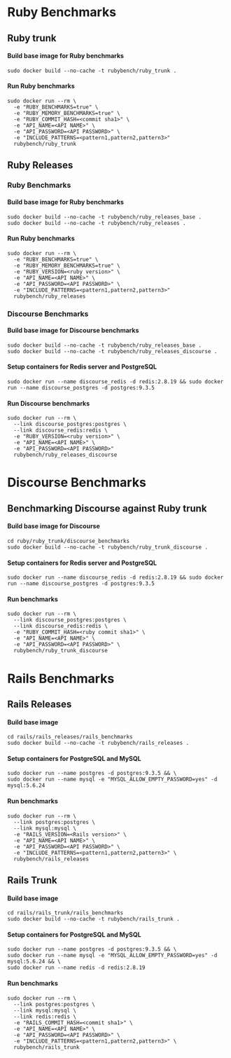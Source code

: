 # Ruby Benchmarks

## Ruby trunk

#### Build base image for Ruby benchmarks
```
sudo docker build --no-cache -t rubybench/ruby_trunk .
```

#### Run Ruby benchmarks
```
sudo docker run --rm \
  -e "RUBY_BENCHMARKS=true" \
  -e "RUBY_MEMORY_BENCHMARKS=true" \
  -e "RUBY_COMMIT_HASH=<commit sha1>" \
  -e "API_NAME=<API NAME>" \
  -e "API_PASSWORD=<API PASSWORD>" \
  -e "INCLUDE_PATTERNS=<pattern1,pattern2,pattern3>"
  rubybench/ruby_trunk
```
## Ruby Releases

### Ruby Benchmarks

#### Build base image for Ruby benchmarks
```
sudo docker build --no-cache -t rubybench/ruby_releases_base .
sudo docker build --no-cache -t rubybench/ruby_releases .
```

#### Run Ruby benchmarks
```
sudo docker run --rm \
  -e "RUBY_BENCHMARKS=true" \
  -e "RUBY_MEMORY_BENCHMARKS=true" \
  -e "RUBY_VERSION=<ruby version>" \
  -e "API_NAME=<API NAME>" \
  -e "API_PASSWORD=<API PASSWORD>" \
  -e "INCLUDE_PATTERNS=<pattern1,pattern2,pattern3>"
  rubybench/ruby_releases
```

### Discourse Benchmarks

#### Build base image for Discourse benchmarks
```
sudo docker build --no-cache -t rubybench/ruby_releases_base .
sudo docker build --no-cache -t rubybench/ruby_releases_discourse .
```

#### Setup containers for Redis server and PostgreSQL
```
sudo docker run --name discourse_redis -d redis:2.8.19 && sudo docker run --name discourse_postgres -d postgres:9.3.5
```

#### Run Discourse benchmarks
```
sudo docker run --rm \
  --link discourse_postgres:postgres \
  --link discourse_redis:redis \
  -e "RUBY_VERSION=<ruby version>" \
  -e "API_NAME=<API NAME>" \
  -e "API_PASSWORD=<API PASSWORD>"
  rubybench/ruby_releases_discourse
```

# Discourse Benchmarks

## Benchmarking Discourse against Ruby trunk

#### Build base image for Discourse
```
cd ruby/ruby_trunk/discourse_benchmarks
sudo docker build --no-cache -t rubybench/ruby_trunk_discourse .
```

#### Setup containers for Redis server and PostgreSQL
```
sudo docker run --name discourse_redis -d redis:2.8.19 && sudo docker run --name discourse_postgres -d postgres:9.3.5
```

#### Run benchmarks
```
sudo docker run --rm \
  --link discourse_postgres:postgres \
  --link discourse_redis:redis \
  -e "RUBY_COMMIT_HASH=<ruby commit sha1>" \
  -e "API_NAME=<API NAME>" \
  -e "API_PASSWORD=<API PASSWORD>" \
  rubybench/ruby_trunk_discourse
```

# Rails Benchmarks

## Rails Releases

#### Build base image
```
cd rails/rails_releases/rails_benchmarks
sudo docker build --no-cache -t rubybench/rails_releases .
```

#### Setup containers for PostgreSQL and MySQL
```
sudo docker run --name postgres -d postgres:9.3.5 && \
sudo docker run --name mysql -e "MYSQL_ALLOW_EMPTY_PASSWORD=yes" -d mysql:5.6.24
```

#### Run benchmarks
```
sudo docker run --rm \
  --link postgres:postgres \
  --link mysql:mysql \
  -e "RAILS_VERSION=<Rails version>" \
  -e "API_NAME=<API NAME>" \
  -e "API_PASSWORD=<API PASSWORD>" \
  -e "INCLUDE_PATTERNS=<pattern1,pattern2,pattern3>" \
  rubybench/rails_releases
```

## Rails Trunk

#### Build base image
```
cd rails/rails_trunk/rails_benchmarks
sudo docker build --no-cache -t rubybench/rails_trunk .
```

#### Setup containers for PostgreSQL and MySQL
```
sudo docker run --name postgres -d postgres:9.3.5 && \
sudo docker run --name mysql -e "MYSQL_ALLOW_EMPTY_PASSWORD=yes" -d mysql:5.6.24 && \
sudo docker run --name redis -d redis:2.8.19
```

#### Run benchmarks
```
sudo docker run --rm \
  --link postgres:postgres \
  --link mysql:mysql \
  --link redis:redis \
  -e "RAILS_COMMIT_HASH=<commit sha1>" \
  -e "API_NAME=<API NAME>" \
  -e "API_PASSWORD=<API PASSWORD>" \
  -e "INCLUDE_PATTERNS=<pattern1,pattern2,pattern3>" \
  rubybench/rails_trunk
```
